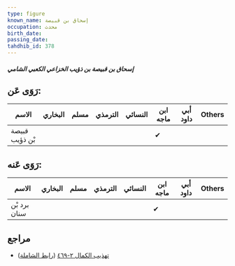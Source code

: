 ```yaml
---
type: figure
known_name: إسحاق بن قبيصة
occupation: محدث
birth_date:
passing_date:
tahdhib_id: 378
---
```

##### إسحاق بن قبيصة بن ذؤيب الخزاعي الكعبي الشامي

## رَوَى عَن:
| الاسم          | البخاري | مسلم | الترمذي | النسائي | ابن ماجه | أبي داود | Others |
| -------------- | ------- | ---- | ------- | ------- | -------- | -------- | ------ |
| قبيصة بْن ذؤيب |         |      |         |         | ✔        |          |        |
## رَوَى عَنه:
| الاسم        | البخاري | مسلم | الترمذي | النسائي | ابن ماجه | أبي داود | Others |
| ------------ | ------- | ---- | ------- | ------- | -------- | -------- | ------ |
| برد بْن سنان |         |      |         |         | ✔        |          |        |
## مراجع
- [تهذيب الكمال ٢-٤٦٩](obsidian://open?vault=Tahdhib-al-Kamal&file=Figures/٣٧٨-إسحاق%20بن%20قبيصة%20بن%20ذؤيب%20الخزاعي%20الكعبي%20الشامي) ([رابط الشاملة](https://shamela.ws/book/3722/950))